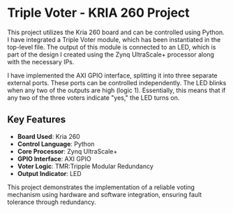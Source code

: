 # Triple Voter - KRIA 260 Project

This project utilizes the Kria 260 board and can be controlled using Python. I have integrated a Triple Voter module, which has been instantiated in the top-level file. The output of this module is connected to an LED, which is part of the design I created using the Zynq UltraScale+ processor along with the necessary IPs.

I have implemented the AXI GPIO interface, splitting it into three separate external ports. These ports can be controlled independently. The LED blinks when any two of the outputs are high (logic 1). Essentially, this means that if any two of the three voters indicate "yes," the LED turns on.

## Key Features
- **Board Used**: Kria 260
- **Control Language**: Python
- **Core Processor**: Zynq UltraScale+
- **GPIO Interface**: AXI GPIO
- **Voter Logic**: TMR:Tripple Modular Redundancy
- **Output Indicator**: LED

This project demonstrates the implementation of a reliable voting mechanism using hardware and software integration, ensuring fault tolerance through redundancy.
